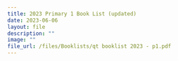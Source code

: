 ```yaml
---
title: 2023 Primary 1 Book List (updated)
date: 2023-06-06
layout: file
description: ""
image: ""
file_url: /files/Booklists/qt booklist 2023 - p1.pdf
---
```

